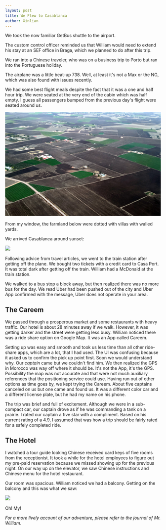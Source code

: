 ```yaml
---
layout: post
title: We Flew to Casablanca
author: Xinlian
---
```


We took the now familiar GetBus shuttle to the airport.  

The custom control officer reminded us that William would need to extend his stay at an SEF office in Braga, which we planned to do after this trip.

We ran into a Chinese traveler, who was on a business trip to Porto but ran into the Portuguese holiday.   

The airplane was a little beat-up 738.  Well, at least it's not a Max or the NG, which was also found with issues recently.

We had some best flight meals despite the fact that it was a one and half hour trip.  We were seated at the very end of the cabin which was half empty.  I guess all passengers bumped from the previous day's flight were seated around us.

![](/images/IMG_20191031_183400.jpg)

From my window, the farmland below were dotted with villas with walled yards.

We arrived Casablanca around sunset:

![]( https://live.staticflickr.com/65535/48992149936_6672660aa5_z.jpg)

Following advice from travel articles, we went to the train station after getting off the plane.  We bought two tickets with a credit card to Casa Port.  It was total dark after getting off the train.  William had a McDonald at the train station.  

We walked to a bus stop a block away, but then realized there was no more bus for the day.  We read Uber had been pushed out of the city and Uber App confirmed with the message, Uber does not operate in your area.

## The Careem

We passed through a prosperous market and some restaurants with heavy traffic.  Our hotel is about 28 minutes away if we walk.  However, it was getting darker and the street were getting less busy.  William noticed there was a ride share option on Google Map.  It was an App called Careem.  

Setting up was easy and smooth and took us less time than all other ride-share apps, which are a lot, that I had used.  The UI was confusing because it asked us to confirm the pick up point first.  Soon we would understand why.  Our _captain_ came but we couldn't find him.  We then realized the GPS in Morocco was way off where it should be.  It's not the App, it's the GPS.  Possibility the map was not accurate and that were not much auxiliary references that the positioning service could use.  Having run out of other options as time goes by, we kept trying the Careem.  About five captains canceled on us but one came and found us.  It was a different color car and a different license plate, but he had my name on his phone.  

The trip was brief and full of excitement.  Although we were in a sub-compact car, our captain drove as if he was commanding a tank on a prairie.  I rated our captain a five star with a compliment.  Based on his current rating of a 4.9, I assumed that was how a trip should be fairly rated for a safely completed ride.

## The Hotel

I watched a tour guide looking Chinese received card keys of five rooms from the receptionist.  It took a while for the hotel employees to figure out my pre-paid reservation because we missed showing up for the previous night.  On our way up on the elevator, we saw Chinese instructions and Chinese menu for the hotel restaurant.

Our room was spacious.  William noticed we had a balcony.  Getting on the balcony and this was what we saw:

![](https://live.staticflickr.com/65535/48992537418_1fd61aceb1_z.jpg)

Oh! My!

_For a more lively account of our adventure, please refer to the journal of Mr. William_.
